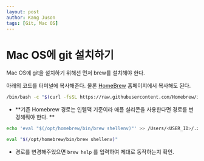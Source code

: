 ```yaml
---
layout: post
author: Kang Juson
tags: [Git, Mac OS]
---
```


# Mac OS에 git 설치하기
Mac OS에 git을 설치하기 위해선 먼저 brew를 설치해야 한다.

아래의 코드를 터미널에 복사해준다. 물론 [HomeBrew](https://brew.sh) 홈페이지에서 복사해도 된다.

```sh
/bin/bash -c "$(curl -fsSL https://raw.githubusercontent.com/Homebrew/install/HEAD/install.sh)"
```
- **기존 Homebrew 경로는 인텔맥 기준이라 애플 실리콘을 사용한다면 경로를 변경해줘야 한다. **
```sh
echo 'eval "$(/opt/homebrew/bin/brew shellenv)"' >> /Users/<USER_ID>/.zprofile
```
```sh
eval "$(/opt/homebrew/bin/brew shellenv)"
```
- 경로를 변경해주었으면 `brew help` 를 입력하여 제대로 동작하는지 확인.
